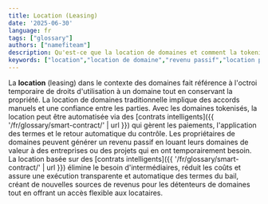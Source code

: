 ```yaml
---
title: Location (Leasing)
date: '2025-06-30'
language: fr
tags: ["glossary"]
authors: ["namefiteam"]
description: Qu'est-ce que la location de domaines et comment la tokenisation permet-elle de nouveaux modèles de location ?
keywords: ["location","location de domaine","revenu passif","location par contrat intelligent","paiements automatisés"]
---
```



La **location** (leasing) dans le contexte des domaines fait référence à l'octroi temporaire de droits d'utilisation à un domaine tout en conservant la propriété. La location de domaines traditionnelle implique des accords manuels et une confiance entre les parties. Avec les domaines tokenisés, la location peut être automatisée via des [contrats intelligents]({{ '/fr/glossary/smart-contract/' | url }}) qui gèrent les paiements, l'application des termes et le retour automatique du contrôle. Les propriétaires de domaines peuvent générer un revenu passif en louant leurs domaines de valeur à des entreprises ou des projets qui en ont temporairement besoin. La location basée sur des [contrats intelligents]({{ '/fr/glossary/smart-contract/' | url }}) élimine le besoin d'intermédiaires, réduit les coûts et assure une exécution transparente et automatique des termes du bail, créant de nouvelles sources de revenus pour les détenteurs de domaines tout en offrant un accès flexible aux locataires.